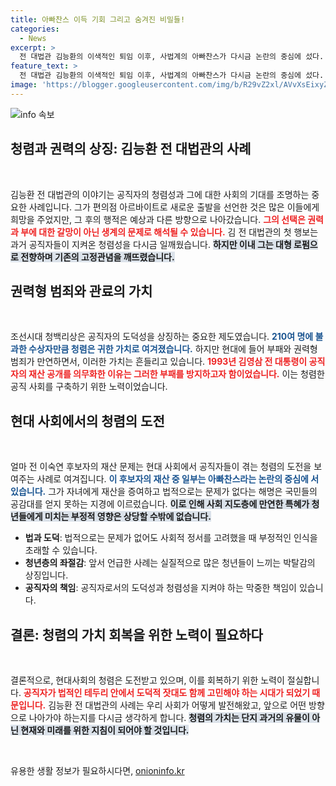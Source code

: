 ```yaml
---
title: 아빠찬스 이득 기회 그리고 숨겨진 비밀들!
categories:
  - News
excerpt: >
  전 대법관 김능환의 이색적인 퇴임 이후, 사법계의 아빠찬스가 다시금 논란의 중심에 섰다. 이숙연 대법관 후보자의 딸이 막대한 자산을 법적 테두리 내에서 부당하게 축적한 사실이 드러나며, 젊은 세대의 박탈감이 심화되고 있다.
feature_text: >
  전 대법관 김능환의 이색적인 퇴임 이후, 사법계의 아빠찬스가 다시금 논란의 중심에 섰다. 이숙연 대법관 후보자의 딸이 막대한 자산을 법적 테두리 내에서 부당하게 축적한 사실이 드러나며, 젊은 세대의 박탈감이 심화되고 있다.
image: 'https://blogger.googleusercontent.com/img/b/R29vZ2xl/AVvXsEixyZcFfHzMRdzZMjFBmAUKJYCLCGyLL1o632UiGVXcaFdKo_bkvkuCioo0uUKlGfBVcT3P84aROyZIXSBEx3Aw5nCQ3pTgDom1WDC4m8eifvWiAmWEEVb4x6G_l8C0QH225ldMjyaFvpxGEBGNO37VmDTDMHGhJPq73UglMfDca1-0aw/s1600/blogspot.png'
---
```


<p><img src="https://blogger.googleusercontent.com/img/b/R29vZ2xl/AVvXsEixyZcFfHzMRdzZMjFBmAUKJYCLCGyLL1o632UiGVXcaFdKo_bkvkuCioo0uUKlGfBVcT3P84aROyZIXSBEx3Aw5nCQ3pTgDom1WDC4m8eifvWiAmWEEVb4x6G_l8C0QH225ldMjyaFvpxGEBGNO37VmDTDMHGhJPq73UglMfDca1-0aw/s1600/blogspot.png" alt="info 속보" /></p>

<h2 data-ke-size="size26">청렴과 권력의 상징: 김능환 전 대법관의 사례</h2>

<p data-ke-size="size16">&nbsp;</p>

<p>김능환 전 대법관의 이야기는 공직자의 청렴성과 그에 대한 사회의 기대를 조명하는 중요한 사례입니다. 그가 편의점 아르바이트로 새로운 출발을 선언한 것은 많은 이들에게 희망을 주었지만, 그 후의 행적은 예상과 다른 방향으로 나아갔습니다. <b><span style="color: #ee2323;">그의 선택은 권력과 부에 대한 갈망이 아닌 생계의 문제로 해석될 수 있습니다.</span></b> 김 전 대법관의 첫 행보는 과거 공직자들이 지켜온 청렴성을 다시금 일깨웠습니다. <b><span style="background-color: #21538527;">하지만 이내 그는 대형 로펌으로 전향하며 기존의 고정관념을 깨뜨렸습니다.</span></b></p>

<h2 data-ke-size="size26">권력형 범죄와 관료의 가치</h2>

<p data-ke-size="size16">&nbsp;</p>

<p>조선시대 청백리상은 공직자의 도덕성을 상징하는 중요한 제도였습니다. <b><span style="color: #1a5490;">210여 명에 불과한 수상자만큼 청렴은 귀한 가치로 여겨졌습니다.</span></b> 하지만 현대에 들어 부패와 권력형 범죄가 만연하면서, 이러한 가치는 흔들리고 있습니다. <b><span style="color: #ee2323;">1993년 김영삼 전 대통령이 공직자의 재산 공개를 의무화한 이유는 그러한 부패를 방지하고자 함이었습니다.</span></b> 이는 청렴한 공직 사회를 구축하기 위한 노력이었습니다.</p>

<h2 data-ke-size="size26">현대 사회에서의 청렴의 도전</h2>

<p data-ke-size="size16">&nbsp;</p>

<p>얼마 전 이숙연 후보자의 재산 문제는 현대 사회에서 공직자들이 겪는 청렴의 도전을 보여주는 사례로 여겨집니다. <b><span style="color: #1a5490;">이 후보자의 재산 중 일부는 아빠찬스라는 논란의 중심에 서 있습니다.</span></b> 그가 자녀에게 재산을 증여하고 법적으로는 문제가 없다는 해명은 국민들의 공감대를 얻지 못하는 지경에 이르렀습니다. <b><span style="background-color: #21538527;">이로 인해 사회 지도층에 만연한 특혜가 청년들에게 미치는 부정적 영향은 상당할 수밖에 없습니다.</span></b></p>

<ul>
<li><b>법과 도덕</b>: 법적으로는 문제가 없어도 사회적 정서를 고려했을 때 부정적인 인식을 초래할 수 있습니다.</li>
<li><b>청년층의 좌절감</b>: 앞서 언급한 사례는 실질적으로 많은 청년들이 느끼는 박탈감의 상징입니다.</li>
<li><b>공직자의 책임</b>: 공직자로서의 도덕성과 청렴성을 지켜야 하는 막중한 책임이 있습니다.</li>
</ul>

<h2 data-ke-size="size26">결론: 청렴의 가치 회복을 위한 노력이 필요하다</h2>

<p data-ke-size="size16">&nbsp;</p>

<p>결론적으로, 현대사회의 청렴은 도전받고 있으며, 이를 회복하기 위한 노력이 절실합니다. <b><span style="color: #ee2323;">공직자가 법적인 테두리 안에서 도덕적 잣대도 함께 고민해야 하는 시대가 되었기 때문입니다.</span></b> 김능환 전 대법관의 사례는 우리 사회가 어떻게 발전해왔고, 앞으로 어떤 방향으로 나아가야 하는지를 다시금 생각하게 합니다. <b><span style="background-color: #21538527;">청렴의 가치는 단지 과거의 유물이 아닌 현재와 미래를 위한 지침이 되어야 할 것입니다.</span></b></p>

<p data-ke-size="size16">&nbsp;</p>
유용한 생활 정보가 필요하시다면, <a href="https://onioninfo.kr" rel="dofollow">onioninfo.kr</a>


